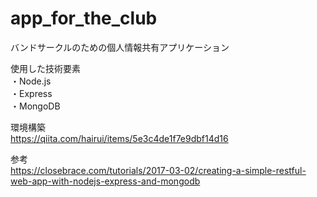 # app_for_the_club

バンドサークルのための個人情報共有アプリケーション  
  
使用した技術要素  
・Node.js  
・Express  
・MongoDB  
  
環境構築  
https://qiita.com/hairui/items/5e3c4de1f7e9dbf14d16  
  
参考  
https://closebrace.com/tutorials/2017-03-02/creating-a-simple-restful-web-app-with-nodejs-express-and-mongodb
